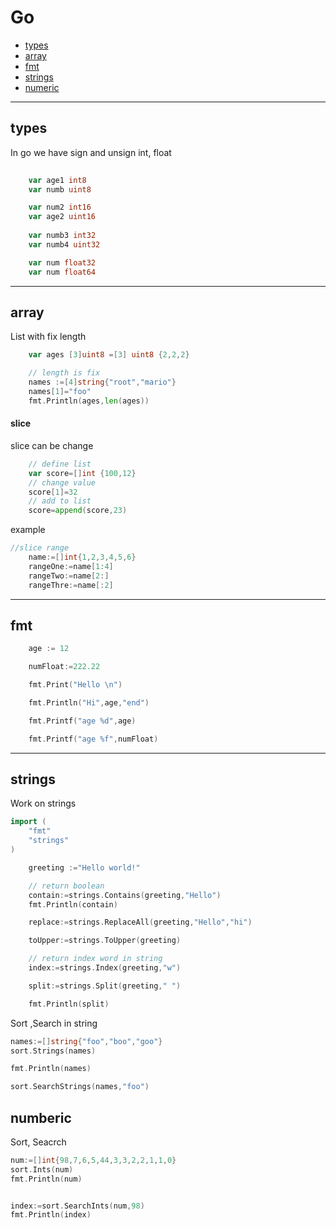 # Go

- [types](https://github.com/ussefT/go/tree/main?tab=readme-ov-file#types)
- [array](https://github.com/ussefT/go/tree/main?tab=readme-ov-file#array)
- [fmt](https://github.com/ussefT/go/tree/main?tab=readme-ov-file#fmt)
- [strings](https://github.com/ussefT/go/tree/main?tab=readme-ov-file#strings)
- [numeric](https://github.com/ussefT/go/tree/main?tab=readme-ov-file#numeric)

---
## types
In go we have sign and unsign int, float
```go
    
    var age1 int8
    var numb uint8

    var num2 int16
	var age2 uint16
	
    var numb3 int32
    var numb4 uint32

	var num float32
	var num float64

```

---
## array

List with fix length
```go
    var ages [3]uint8 =[3] uint8 {2,2,2}

	// length is fix
	names :=[4]string{"root","mario"}
	names[1]="foo"
	fmt.Println(ages,len(ages))
```

#### slice
slice can be change
```go
    // define list
	var score=[]int {100,12}
	// change value
	score[1]=32
	// add to list
	score=append(score,23)
```

example
```go
//slice range
	name:=[]int{1,2,3,4,5,6}
	rangeOne:=name[1:4]
	rangeTwo:=name[2:]
	rangeThre:=name[:2]
```
---
## fmt


```go
	age := 12

    numFloat:=222.22

	fmt.Print("Hello \n")

	fmt.Println("Hi",age,"end")

	fmt.Printf("age %d",age)

	fmt.Printf("age %f",numFloat)

```

---
## strings

Work on strings
```go
import (
	"fmt"
	"strings"
)

    greeting :="Hello world!"

	// return boolean
	contain:=strings.Contains(greeting,"Hello")
	fmt.Println(contain)

	replace:=strings.ReplaceAll(greeting,"Hello","hi")

	toUpper:=strings.ToUpper(greeting)

	// return index word in string
	index:=strings.Index(greeting,"w")

	split:=strings.Split(greeting," ")

	fmt.Println(split)
```

Sort ,Search in string

```go
names:=[]string{"foo","boo","goo"}
sort.Strings(names)

fmt.Println(names)

sort.SearchStrings(names,"foo")
```

## numberic

Sort, Seacrch

```go
num:=[]int{98,7,6,5,44,3,3,2,2,1,1,0}
sort.Ints(num)
fmt.Println(num)


index:=sort.SearchInts(num,98)
fmt.Println(index)
```